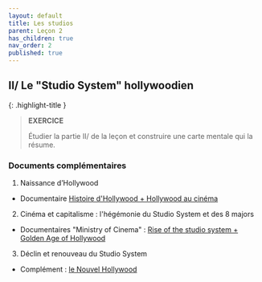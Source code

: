 ```yaml
---
layout: default
title: Les studios
parent: Leçon 2
has_children: true
nav_order: 2
published: true
---
```

## II/ Le "Studio System" hollywoodien

{: .highlight-title }
> **EXERCICE**
> 
>  Étudier la partie II/ de la leçon et construire une carte mentale qui la résume. 

### Documents complémentaires

1. Naissance d’Hollywood  
- Documentaire [Histoire d'Hollywood + Hollywood au cinéma](../../docs/Leçon%202/L2-2-1.html)  
2. Cinéma et capitalisme : l'hégémonie du Studio System et des 8 majors   
- Documentaires "Ministry of Cinema" : [Rise of the studio system + Golden Age of Hollywood](../../docs/Leçon%202/L2-2-2.html)  
3. Déclin et renouveau du Studio System
- Complément : [le Nouvel Hollywood](../../docs/Leçon%202/L2-2-3.html)

